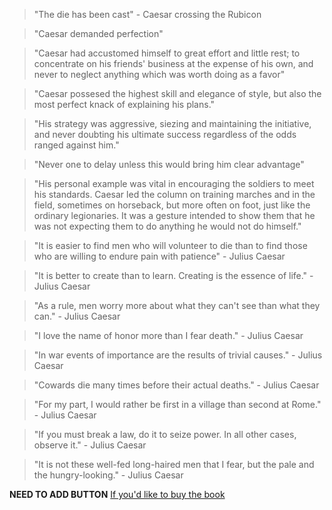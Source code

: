 > "The die has been cast" - Caesar crossing the Rubicon

> "Caesar demanded perfection"

> "Caesar had accustomed himself to great effort and little rest; to concentrate on his friends' business at the expense of his own, and never to neglect anything which was worth doing as a favor"

> "Caesar possesed the highest skill and elegance of style, but also the most perfect knack of explaining his plans."

> "His strategy was aggressive, siezing and maintaining the initiative, and never doubting his ultimate success regardless of the odds ranged against him."

> "Never one to delay unless this would bring him clear advantage"

> "His personal example was vital in encouraging the soldiers to meet his standards. Caesar led the column on training marches and in the field, sometimes on horseback, but more often on foot, just like the ordinary legionaries. It was a gesture intended to show them that he was not expecting them to do anything he would not do himself."

> "It is easier to find men who will volunteer to die than to find those who are willing to endure pain with patience" - Julius Caesar

> "It is better to create than to learn. Creating is the essence of life." - Julius Caesar

> "As a rule, men worry more about what they can't see than what they can." - Julius Caesar

> "I love the name of honor more than I fear death." - Julius Caesar

> "In war events of importance are the results of trivial causes." - Julius Caesar

> "Cowards die many times before their actual deaths." - Julius Caesar

> "For my part, I would rather be first in a village than second at Rome." - Julius Caesar

> "If you must break a law, do it to seize power. In all other cases, observe it." - Julius Caesar

> "It is not these well-fed long-haired men that I fear, but the pale and the hungry-looking." - Julius Caesar

**NEED TO ADD BUTTON**
[If you'd like to buy the book](https://www.thriftbooks.com/w/caesar-life-of-a-colossus_adrian-goldsworthy/315565/)